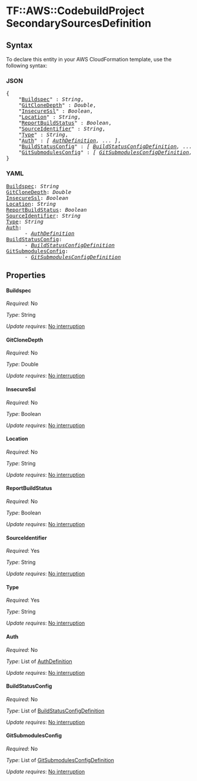 # TF::AWS::CodebuildProject SecondarySourcesDefinition

## Syntax

To declare this entity in your AWS CloudFormation template, use the following syntax:

### JSON

<pre>
{
    "<a href="#buildspec" title="Buildspec">Buildspec</a>" : <i>String</i>,
    "<a href="#gitclonedepth" title="GitCloneDepth">GitCloneDepth</a>" : <i>Double</i>,
    "<a href="#insecuressl" title="InsecureSsl">InsecureSsl</a>" : <i>Boolean</i>,
    "<a href="#location" title="Location">Location</a>" : <i>String</i>,
    "<a href="#reportbuildstatus" title="ReportBuildStatus">ReportBuildStatus</a>" : <i>Boolean</i>,
    "<a href="#sourceidentifier" title="SourceIdentifier">SourceIdentifier</a>" : <i>String</i>,
    "<a href="#type" title="Type">Type</a>" : <i>String</i>,
    "<a href="#auth" title="Auth">Auth</a>" : <i>[ <a href="authdefinition.md">AuthDefinition</a>, ... ]</i>,
    "<a href="#buildstatusconfig" title="BuildStatusConfig">BuildStatusConfig</a>" : <i>[ <a href="buildstatusconfigdefinition.md">BuildStatusConfigDefinition</a>, ... ]</i>,
    "<a href="#gitsubmodulesconfig" title="GitSubmodulesConfig">GitSubmodulesConfig</a>" : <i>[ <a href="gitsubmodulesconfigdefinition.md">GitSubmodulesConfigDefinition</a>, ... ]</i>
}
</pre>

### YAML

<pre>
<a href="#buildspec" title="Buildspec">Buildspec</a>: <i>String</i>
<a href="#gitclonedepth" title="GitCloneDepth">GitCloneDepth</a>: <i>Double</i>
<a href="#insecuressl" title="InsecureSsl">InsecureSsl</a>: <i>Boolean</i>
<a href="#location" title="Location">Location</a>: <i>String</i>
<a href="#reportbuildstatus" title="ReportBuildStatus">ReportBuildStatus</a>: <i>Boolean</i>
<a href="#sourceidentifier" title="SourceIdentifier">SourceIdentifier</a>: <i>String</i>
<a href="#type" title="Type">Type</a>: <i>String</i>
<a href="#auth" title="Auth">Auth</a>: <i>
      - <a href="authdefinition.md">AuthDefinition</a></i>
<a href="#buildstatusconfig" title="BuildStatusConfig">BuildStatusConfig</a>: <i>
      - <a href="buildstatusconfigdefinition.md">BuildStatusConfigDefinition</a></i>
<a href="#gitsubmodulesconfig" title="GitSubmodulesConfig">GitSubmodulesConfig</a>: <i>
      - <a href="gitsubmodulesconfigdefinition.md">GitSubmodulesConfigDefinition</a></i>
</pre>

## Properties

#### Buildspec

_Required_: No

_Type_: String

_Update requires_: [No interruption](https://docs.aws.amazon.com/AWSCloudFormation/latest/UserGuide/using-cfn-updating-stacks-update-behaviors.html#update-no-interrupt)

#### GitCloneDepth

_Required_: No

_Type_: Double

_Update requires_: [No interruption](https://docs.aws.amazon.com/AWSCloudFormation/latest/UserGuide/using-cfn-updating-stacks-update-behaviors.html#update-no-interrupt)

#### InsecureSsl

_Required_: No

_Type_: Boolean

_Update requires_: [No interruption](https://docs.aws.amazon.com/AWSCloudFormation/latest/UserGuide/using-cfn-updating-stacks-update-behaviors.html#update-no-interrupt)

#### Location

_Required_: No

_Type_: String

_Update requires_: [No interruption](https://docs.aws.amazon.com/AWSCloudFormation/latest/UserGuide/using-cfn-updating-stacks-update-behaviors.html#update-no-interrupt)

#### ReportBuildStatus

_Required_: No

_Type_: Boolean

_Update requires_: [No interruption](https://docs.aws.amazon.com/AWSCloudFormation/latest/UserGuide/using-cfn-updating-stacks-update-behaviors.html#update-no-interrupt)

#### SourceIdentifier

_Required_: Yes

_Type_: String

_Update requires_: [No interruption](https://docs.aws.amazon.com/AWSCloudFormation/latest/UserGuide/using-cfn-updating-stacks-update-behaviors.html#update-no-interrupt)

#### Type

_Required_: Yes

_Type_: String

_Update requires_: [No interruption](https://docs.aws.amazon.com/AWSCloudFormation/latest/UserGuide/using-cfn-updating-stacks-update-behaviors.html#update-no-interrupt)

#### Auth

_Required_: No

_Type_: List of <a href="authdefinition.md">AuthDefinition</a>

_Update requires_: [No interruption](https://docs.aws.amazon.com/AWSCloudFormation/latest/UserGuide/using-cfn-updating-stacks-update-behaviors.html#update-no-interrupt)

#### BuildStatusConfig

_Required_: No

_Type_: List of <a href="buildstatusconfigdefinition.md">BuildStatusConfigDefinition</a>

_Update requires_: [No interruption](https://docs.aws.amazon.com/AWSCloudFormation/latest/UserGuide/using-cfn-updating-stacks-update-behaviors.html#update-no-interrupt)

#### GitSubmodulesConfig

_Required_: No

_Type_: List of <a href="gitsubmodulesconfigdefinition.md">GitSubmodulesConfigDefinition</a>

_Update requires_: [No interruption](https://docs.aws.amazon.com/AWSCloudFormation/latest/UserGuide/using-cfn-updating-stacks-update-behaviors.html#update-no-interrupt)

